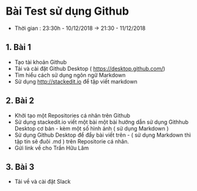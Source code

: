 

# Bài Test sử dụng Github

- Thời gian : 23:30h - 10/12/2018 ->  21:30 - 11/12/2018

## 1. Bài 1

- Tạo tài khoản Github
- Tải và cài đặt Github Desktop ( https://desktop.github.com/)
- Tìm hiểu cách sử dụng ngôn ngữ Markdown
- Sử dụng http://stackedit.io để tập viết markdown


## 2. Bài 2

- Khởi tạo một Repositories cá nhân trên Github
- Sử dụng stackedit.io viết một bài một bài hướng dẫn sử dụng Githhub Desktop cơ bản  - kèm một số hình ảnh ( sử dụng Markdown )
- Sử dụng Github Desktop để đẩy bài viết trên - ( sử dụng Markdown  thì tập tin sẽ đuôi .md ) trên Repositorie cá nhân. 
- Gửi link về cho Trần Hữu Lâm

## 3. Bài 3

- Tải về và cài đặt Slack
